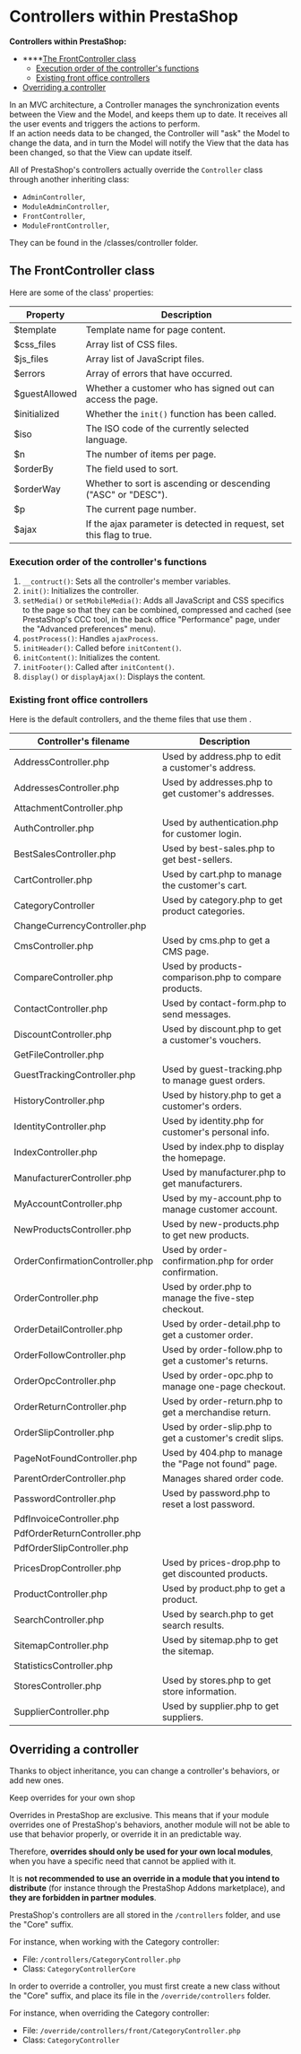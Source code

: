 # Controllers within PrestaShop

**Controllers within PrestaShop:**

* ****[The FrontController class](controllers-within-prestashop.md#ControllerswithinPrestaShop-TheFrontControllerclass)
  * [Execution order of the controller's functions](controllers-within-prestashop.md#execution-order-of-the-controllers-functions)
  * [Existing front office controllers](controllers-within-prestashop.md#ControllerswithinPrestaShop-Existingfrontofficecontrollers)
* [Overriding a controller](controllers-within-prestashop.md#ControllerswithinPrestaShop-Overridingacontroller)

In an MVC architecture, a Controller manages the synchronization events between the View and the Model, and keeps them up to date. It receives all the user events and triggers the actions to perform.\
If an action needs data to be changed, the Controller will "ask" the Model to change the data, and in turn the Model will notify the View that the data has been changed, so that the View can update itself.

All of PrestaShop's controllers actually override the `Controller` class through another inheriting class:

* `AdminController`,
* `ModuleAdminController`,
* `FrontController`,
* `ModuleFrontController`,

They can be found in the /classes/controller folder.

## The FrontController class <a href="#controllerswithinprestashop-thefrontcontrollerclass" id="controllerswithinprestashop-thefrontcontrollerclass"></a>

Here are some of the class' properties:

| Property      | Description                                                          |
| ------------- | -------------------------------------------------------------------- |
| $template     | Template name for page content.                                      |
| $css\_files   | Array list of CSS files.                                             |
| $js\_files    | Array list of JavaScript files.                                      |
| $errors       | Array of errors that have occurred.                                  |
| $guestAllowed | Whether a customer who has signed out can access the page.           |
| $initialized  | Whether the `init()` function has been called.                       |
| $iso          | The ISO code of the currently selected language.                     |
| $n            | The number of items per page.                                        |
| $orderBy      | The field used to sort.                                              |
| $orderWay     | Whether to sort is ascending or descending ("ASC" or "DESC").        |
| $p            | The current page number.                                             |
| $ajax         | If the ajax parameter is detected in request, set this flag to true. |

### Execution order of the controller's functions

1. `__contruct()`: Sets all the controller's member variables.
2. `init()`: Initializes the controller.
3. `setMedia()` or `setMobileMedia()`: Adds all JavaScript and CSS specifics to the page so that they can be combined, compressed and cached (see PrestaShop's CCC tool, in the back office "Performance" page, under the "Advanced preferences" menu).
4. `postProcess()`: Handles `ajaxProcess`.
5. `initHeader()`: Called before `initContent()`.
6. `initContent()`: Initializes the content.
7. `initFooter()`: Called after `initContent()`.
8. `display()` or `displayAjax()`: Displays the content.

### Existing front office controllers <a href="#controllerswithinprestashop-existingfrontofficecontrollers" id="controllerswithinprestashop-existingfrontofficecontrollers"></a>

Here is the default controllers, and the theme files that use them .

| Controller's filename           | Description                                              |
| ------------------------------- | -------------------------------------------------------- |
| AddressController.php           | Used by address.php to edit a customer's address.        |
| AddressesController.php         | Used by addresses.php to get customer's addresses.       |
| AttachmentController.php        |                                                          |
| AuthController.php              | Used by authentication.php for customer login.           |
| BestSalesController.php         | Used by best-sales.php to get best-sellers.              |
| CartController.php              | Used by cart.php to manage the customer's cart.          |
| CategoryController              | Used by category.php to get product categories.          |
| ChangeCurrencyController.php    |                                                          |
| CmsController.php               | Used by cms.php to get a CMS page.                       |
| CompareController.php           | Used by products-comparison.php to compare products.     |
| ContactController.php           | Used by contact-form.php to send messages.               |
| DiscountController.php          | Used by discount.php to get a customer's vouchers.       |
| GetFileController.php           |                                                          |
| GuestTrackingController.php     | Used by guest-tracking.php to manage guest orders.       |
| HistoryController.php           | Used by history.php to get a customer's orders.          |
| IdentityController.php          | Used by identity.php for customer's personal info.       |
| IndexController.php             | Used by index.php to display the homepage.               |
| ManufacturerController.php      | Used by manufacturer.php to get manufacturers.           |
| MyAccountController.php         | Used by my-account.php to manage customer account.       |
| NewProductsController.php       | Used by new-products.php to get new products.            |
| OrderConfirmationController.php | Used by order-confirmation.php for order confirmation.   |
| OrderController.php             | Used by order.php to manage the five-step checkout.      |
| OrderDetailController.php       | Used by order-detail.php to get a customer order.        |
| OrderFollowController.php       | Used by order-follow.php to get a customer's returns.    |
| OrderOpcController.php          | Used by order-opc.php to manage one-page checkout.       |
| OrderReturnController.php       | Used by order-return.php to get a merchandise return.    |
| OrderSlipController.php         | Used by order-slip.php to get a customer's credit slips. |
| PageNotFoundController.php      | Used by 404.php to manage the "Page not found" page.     |
| ParentOrderController.php       | Manages shared order code.                               |
| PasswordController.php          | Used by password.php to reset a lost password.           |
| PdfInvoiceController.php        |                                                          |
| PdfOrderReturnController.php    |                                                          |
| PdfOrderSlipController.php      |                                                          |
| PricesDropController.php        | Used by prices-drop.php to get discounted products.      |
| ProductController.php           | Used by product.php to get a product.                    |
| SearchController.php            | Used by search.php to get search results.                |
| SitemapController.php           | Used by sitemap.php to get the sitemap.                  |
| StatisticsController.php        |                                                          |
| StoresController.php            | Used by stores.php to get store information.             |
| SupplierController.php          | Used by supplier.php to get suppliers.                   |

## Overriding a controller <a href="#controllerswithinprestashop-overridingacontroller" id="controllerswithinprestashop-overridingacontroller"></a>

Thanks to object inheritance, you can change a controller's behaviors, or add new ones.

Keep overrides for your own shop

Overrides in PrestaShop are exclusive. This means that if your module overrides one of PrestaShop's behaviors, another module will not be able to use that behavior properly, or override it in an predictable way.

Therefore, **overrides should only be used for your own local modules**, when you have a specific need that cannot be applied with it.

It is **not recommended to use an override in a module that you intend to distribute** (for instance through the PrestaShop Addons marketplace), and **they are forbidden in partner modules**.

PrestaShop's controllers are all stored in the `/controllers` folder, and use the "Core" suffix.

For instance, when working with the Category controller:

* File: `/controllers/CategoryController.php`
* Class: `CategoryControllerCore`

In order to override a controller, you must first create a new class without the "Core" suffix, and place its file in the `/override/controllers` folder.

For instance, when overriding the Category controller:

* File: `/override/controllers/front/CategoryController.php`
* Class: `CategoryController`

